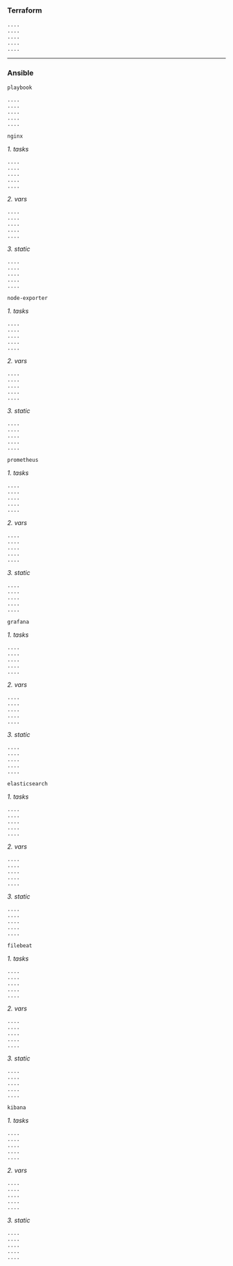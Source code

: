 ### Terraform

```
....
....
....
....
....
```

---

### Ansible

`playbook`

```
....
....
....
....
....
```

`nginx`

*1. tasks*

```
....
....
....
....
....
```
*2. vars*

```
....
....
....
....
....
```
*3. static*

```
....
....
....
....
....
```

`node-exporter`

*1. tasks*

```
....
....
....
....
....
```
*2. vars*

```
....
....
....
....
....
```
*3. static*

```
....
....
....
....
....
```

`prometheus`

*1. tasks*

```
....
....
....
....
....
```
*2. vars*

```
....
....
....
....
....
```
*3. static*

```
....
....
....
....
....
```

`grafana`

*1. tasks*

```
....
....
....
....
....
```
*2. vars*

```
....
....
....
....
....
```
*3. static*

```
....
....
....
....
....
```

`elasticsearch`

*1. tasks*

```
....
....
....
....
....
```
*2. vars*

```
....
....
....
....
....
```
*3. static*

```
....
....
....
....
....
```

`filebeat`

*1. tasks*

```
....
....
....
....
....
```
*2. vars*

```
....
....
....
....
....
```
*3. static*

```
....
....
....
....
....
```

`kibana`

*1. tasks*

```
....
....
....
....
....
```
*2. vars*

```
....
....
....
....
....
```
*3. static*

```
....
....
....
....
....
```
